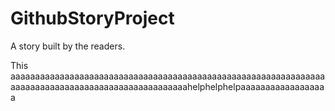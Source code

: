 # GithubStoryProject
A story built by the readers.

This aaaaaaaaaaaaaaaaaaaaaaaaaaaaaaaaaaaaaaaaaaaaaaaaaaaaaaaaaaaaaaaaaaaaaaaaaaaaaaaaaaaaaaaaaaaaaaaaaaaahelphelphelpaaaaaaaaaaaaaaaaaa

